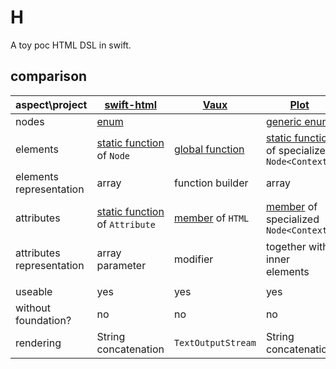 # H

A toy poc HTML DSL in swift.

## comparison 

| aspect\project            | [swift-html](https://github.com/pointfreeco/swift-html)      | [Vaux](https://github.com/dokun1/Vaux)                       | [Plot](https://github.com/JohnSundell/Plot)                  | [H](https://github.com/touee/H)                              |
| ------------------------- | ------------------------------------------------------------ | ------------------------------------------------------------ | ------------------------------------------------------------ | ------------------------------------------------------------ |
| nodes                     | [enum](https://github.com/pointfreeco/swift-html/blob/master/Sources/Html/Node.swift) |                                                              | [generic enum](https://github.com/JohnSundell/Plot/blob/master/Sources/Plot/API/Node.swift) | [protocol](https://github.com/touee/H/blob/master/Sources/H/nodes.swift) |
| elements                  | [static function](https://github.com/pointfreeco/swift-html/blob/master/Sources/Html/Elements.swift) of `Node` | [global function](https://github.com/dokun1/Vaux/blob/master/Sources/Vaux/Builders.swift) | [static function](https://github.com/JohnSundell/Plot/blob/master/Sources/Plot/API/HTMLElements.swift) of specialized `Node<Context>` | [struct](https://github.com/touee/H/blob/master/Sources/H/elements.swift) conform `H5Element` |
| elements representation   | array                                                        | function builder                                             | array                                                        | function builder                                             |
| attributes                | [static function](https://github.com/pointfreeco/swift-html/blob/master/Sources/Html/Attributes.swift) of `Attribute` | [member](https://github.com/dokun1/Vaux/blob/master/Sources/Vaux/Attributes.swift) of `HTML` | [member](https://github.com/JohnSundell/Plot/blob/master/Sources/Plot/API/HTMLAttributes.swift) of specialized `Node<Context>` | [static function](https://github.com/touee/H/blob/master/Sources/H/elements.swift) of element's associatedtype |
| attributes representation | array parameter                                              | modifier                                                     | together with inner elements                                 | variadic parameters                                          |
|                           |                                                              |                                                              |                                                              |                                                              |
| useable                   | yes                                                          | yes                                                          | yes                                                          | no                                                           |
| without foundation?       | no                                                           | no                                                           | no                                                           | currently yes                                                |
| rendering                 | String concatenation                                         | `TextOutputStream`                                           | String concatenation                                         | String concatenation                                         |


